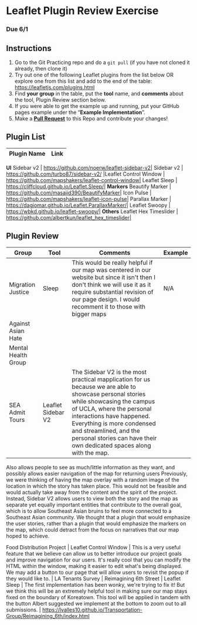 # Leaflet Plugin Review Exercise
### Due 6/1
## Instructions
1. Go to the Git Practicing repo and do a `git pull` (if you have not cloned it already, then clone it)
2. Try out one of the following Leaflet plugins from the list below OR explore one from this list and add to the end of the table: https://leafletjs.com/plugins.html
3. Find **your group** in the table, put the **tool** name, and **comments** about the tool, Plugin Review section below.
4. If you were able to get the example up and running, put your GitHub pages example under the “**Example Implementation**”.
5. Make a [**Pull Request**](https://medium.com/@urna.hybesis/pull-request-workflow-with-git-6-steps-guide-3858e30b5fa4) to this Repo and contribute your changes!

## Plugin List
Plugin Name|Link
--|--|
**UI**
Sidebar v2 | https://github.com/noerw/leaflet-sidebar-v2|
Sidebar v2 | https://github.com/turbo87/sidebar-v2/
|Leaflet Control Window | https://github.com/mapshakers/leaflet-control-window|
Leaflet Sleep | https://cliffcloud.github.io/Leaflet.Sleep/|
**Markers**
Beautify Marker | https://github.com/masajid390/BeautifyMarker|
Icon Pulse | https://github.com/mapshakers/leaflet-icon-pulse|
Parallax Marker | https://dagjomar.github.io/Leaflet.ParallaxMarker/|
Leaflet Swoopy | https://wbkd.github.io/leaflet-swoopy/|
**Others**
Leaflet Hex Timeslider | https://github.com/albertkun/leaflet_hex_timeslider|

## Plugin Review
Group|Tool|Comments|Example
-----|----|--------|----------------------
Migration Justice  | Sleep | This would be really helpful if our map was centered in our website but since it isn't then I don't think we will use it as it require substantial revision of our page design. I would recomment it to those with bigger maps | N/A |
Against Asian Hate | 
Mental Health Group | 
SEA Admit Tours | Leaflet Sidebar V2 | The Sidebar V2 is the most practical mapplication for us because we are able to showcase personal stories while showcasing the campus of UCLA, where the personal interactions have happened. Everything is more condensed and streamlined, and the personal stories can have their own dedicated spaces along with the map.
Also allows people to see as much/little information as they want, and possibly allows easier navigation of the map for returning users 
Previously, we were thinking of having the map overlay with a random image of the location in which the story has taken place. This would not be feasible and would actually take away from the content and the spirit of the project. Instead, Sidebar V2 allows users to view both the story and the map as separate yet equally important entities that contribute to the overall goal, which is to allow Southeast Asian bruins to feel more connected to a Southeast Asian community. We thought that a plugin that would emphasize the user stories, rather than a plugin that would emphasize the markers on the map, which could detract from the focus on narratives that our map hoped to achieve.

Food Distribution Project | Leaflet Control Window | This is a very useful feature that we believe can allow us to better introduce our project goals and improve navigation for our users. It's really cool that you can modify the HTML within the window, making it easier to edit what's being displayed. We may add a button to our page that will allow users to revisit the popup if they would like to. | 
LA Tenants Survey |
Reimagining 6th Street | Leaflet Sleep | The first implementation has been wonky, we're trying to fix it! But we think this will be an extremely helpful tool in making sure our map stays fixed on the boundary of Koreatown. This tool will be applied in tandem with the button Albert suggested we implement at the bottom to zoom out to all submissions. | https://lvalles10.github.io/Transportation-Group/Reimagining_6th/index.html

